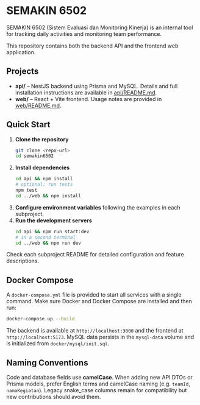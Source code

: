 # SEMAKIN 6502

SEMAKIN 6502 (Sistem Evaluasi dan Monitoring Kinerja) is an internal tool for tracking daily activities and monitoring team performance.

This repository contains both the backend API and the frontend web application.

## Projects

- **api/** – NestJS backend using Prisma and MySQL. Details and full installation instructions are available in [api/README.md](api/README.md).
- **web/** – React + Vite frontend. Usage notes are provided in [web/README.md](web/README.md).

## Quick Start

1. **Clone the repository**
   ```bash
   git clone <repo-url>
   cd semakin6502
   ```
2. **Install dependencies**
   ```bash
   cd api && npm install
   # optional: run tests
   npm test
   cd ../web && npm install
   ```
3. **Configure environment variables** following the examples in each subproject.
4. **Run the development servers**
   ```bash
   cd api && npm run start:dev
   # in a second terminal
   cd ../web && npm run dev
   ```

Check each subproject README for detailed configuration and feature descriptions.


## Docker Compose

A `docker-compose.yml` file is provided to start all services with a single command.
Make sure Docker and Docker Compose are installed and then run:

```bash
docker-compose up --build
```

The backend is available at `http://localhost:3000` and the frontend at `http://localhost:5173`.
MySQL data persists in the `mysql-data` volume and is initialized from `docker/mysql/init.sql`.

## Naming Conventions

Code and database fields use **camelCase**. When adding new API DTOs or Prisma models, prefer English terms and camelCase naming (e.g. `teamId`, `namaKegiatan`). Legacy snake_case columns remain for compatibility but new contributions should avoid them.

